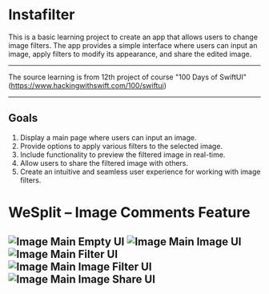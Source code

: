 # Instafilter
This is a basic learning project to create an app that allows users to change image filters. The app provides a simple interface where users can input an image, apply filters to modify its appearance, and share the edited image.

---
The source learning is from 12th project of course "100 Days of SwiftUI" (https://www.hackingwithswift.com/100/swiftui)

---
## Goals
1. Display a main page where users can input an image.
2. Provide options to apply various filters to the selected image.
3. Include functionality to preview the filtered image in real-time.
4. Allow users to share the filtered image with others.
5. Create an intuitive and seamless user experience for working with image filters.

# WeSplit – Image Comments Feature
![Image Main Empty UI](image-main-empty-ui.png)
![Image Main Image UI](image-main-image-ui.png)
![Image Main Filter UI](image-main-filter-ui.png)
![Image Main Image Filter UI](image-main-image-filter-ui.png)
![Image Main Image Share UI](image-main-image-share-ui.png)
---
